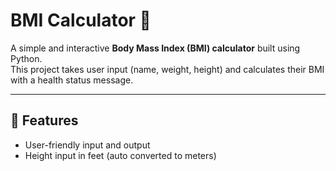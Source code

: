 # BMI Calculator 🧮

A simple and interactive **Body Mass Index (BMI) calculator** built using Python.  
This project takes user input (name, weight, height) and calculates their BMI with a health status message.

---

## 🚀 Features

- User-friendly input and output
- Height input in feet (auto converted to meters)
